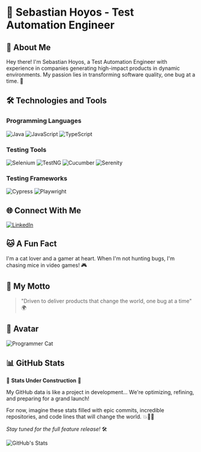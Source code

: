 # 👋 Sebastian Hoyos - Test Automation Engineer

## 🚀 About Me
Hey there! I'm Sebastian Hoyos, a Test Automation Engineer with experience in companies generating high-impact products in dynamic environments. My passion lies in transforming software quality, one bug at a time. 🐞

## 🛠️ Technologies and Tools

### Programming Languages
![Java](https://img.shields.io/badge/Java-ED8B00?style=for-the-badge&logo=java&logoColor=white)
![JavaScript](https://img.shields.io/badge/JavaScript-F7DF1E?style=for-the-badge&logo=javascript&logoColor=black)
![TypeScript](https://img.shields.io/badge/TypeScript-007ACC?style=for-the-badge&logo=typescript&logoColor=white)

### Testing Tools
![Selenium](https://img.shields.io/badge/Selenium-43B02A?style=for-the-badge&logo=selenium&logoColor=white)
![TestNG](https://img.shields.io/badge/TestNG-0175C2?style=for-the-badge&logo=java&logoColor=white)
![Cucumber](https://img.shields.io/badge/Cucumber-23D96C?style=for-the-badge&logo=cucumber&logoColor=white)
![Serenity](https://img.shields.io/badge/Serenity-16A2A2?style=for-the-badge&logo=serenity&logoColor=white)

### Testing Frameworks
![Cypress](https://img.shields.io/badge/Cypress-17202C?style=for-the-badge&logo=cypress&logoColor=white)
![Playwright](https://img.shields.io/badge/Playwright-45BA4F?style=for-the-badge&logo=playwright&logoColor=white)

## 🌐 Connect With Me
[![LinkedIn](https://img.shields.io/badge/LinkedIn-0077B5?style=for-the-badge&logo=linkedin&logoColor=white)](https://www.linkedin.com/in/sebastianhoyosduran/)

## 🐱 A Fun Fact
I'm a cat lover and a gamer at heart. When I'm not hunting bugs, I'm chasing mice in video games! 🎮

## 💬 My Motto
> "Driven to deliver products that change the world, one bug at a time" 🌍

## 🎨 Avatar
![Programmer Cat](https://avatars.githubusercontent.com/u/93626114?v=4)

## 📊 GitHub Stats
🚧 **Stats Under Construction** 🚧

My GitHub data is like a project in development... We're optimizing, refining, and preparing for a grand launch! 

For now, imagine these stats filled with epic commits, incredible repositories, and code lines that will change the world. 💥👨‍💻

*Stay tuned for the full feature release!* 🛠️

![GitHub's Stats](https://github-readme-stats.vercel.app/api?username=seb4bytes&show_icons=true&theme=radical)


